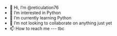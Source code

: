 - 👋 Hi, I’m @reticulation76
- 👀 I’m interested in Python
- 🌱 I’m currently learning Python
- 💞️ I’m not looking to collaborate on anything just yet
- 📫 How to reach me --- tbc

<!---
reticulation76/reticulation76 is a ✨ special ✨ repository because its `README.md` (this file) appears on your GitHub profile.
You can click the Preview link to take a look at your changes.
--->

